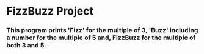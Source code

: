 # FizzBuzz Project
### This program prints 'Fizz' for the multiple of 3, 'Buzz' including a number for the multiple of 5 and, FizzBuzz for the multiple of both 3 and 5.